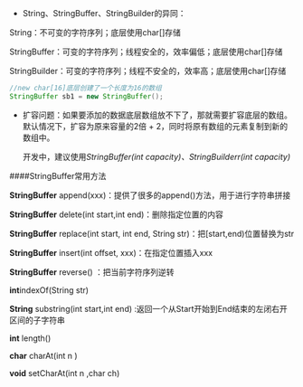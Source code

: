 * String、StringBuffer、StringBuilder的异同：

String：不可变的字符序列；底层使用char[]存储

StringBuffer：可变的字符序列；线程安全的，效率偏低；底层使用char[]存储

StringBuilder：可变的字符序列；线程不安全的，效率高；底层使用char[]存储



```java
//new char[16]底层创建了一个长度为16的数组
StringBuffer sb1 = new StringBuffer();
```



* 扩容问题：如果要添加的数据底层数组放不下了，那就需要扩容底层的数组。默认情况下，扩容为原来容量的2倍 + 2，同时将原有数组的元素复制到新的数组中。

  开发中，建议使用*StringBuffer(int capacity)、StringBuilderr(int capacity)*



####StringBuffer常用方法

**StringBuffer** append(xxx)：提供了很多的append()方法，用于进行字符串拼接 

**StringBuffer** delete(int start,int end)：删除指定位置的内容 

**StringBuffer** replace(int start, int end, String str)：把[start,end)位置替换为str 

**StringBuffer** insert(int offset, xxx)：在指定位置插入xxx 

**StringBuffer** reverse() ：把当前字符序列逆转

**int**indexOf(String str) 

**String** substring(int start,int end) :返回一个从Start开始到End结束的左闭右开区间的子字符串

**int** length() 

**char** charAt(int n ) 

**void** setCharAt(int n ,char ch)